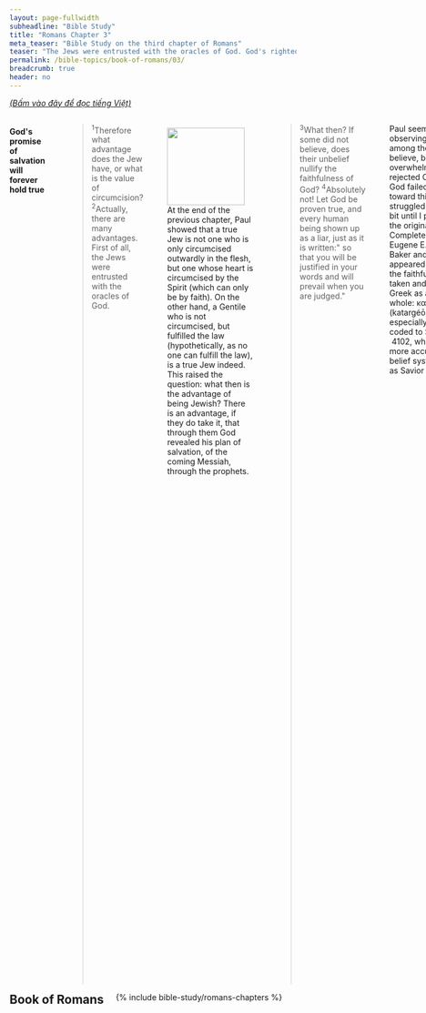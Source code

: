 ```yaml
---
layout: page-fullwidth
subheadline: "Bible Study"
title: "Romans Chapter 3"
meta_teaser: "Bible Study on the third chapter of Romans"
teaser: "The Jews were entrusted with the oracles of God. God's righteousness abides even as those that call themselves by His name fail in every way. God's grace is unfathomable against the backdrop of man's wretchedness. All men are under condemnation. The law's purpose is to convict all men of sin. Preach grace and you'll be accused of promoting sins. No one can be justified by the works of the law. God's righteousness for all who believe. Justified freely. Since salvation is by grace and through faith, there can be no boasting. Preach faith and you will be accused of trying to nullify the law."
permalink: /bible-topics/book-of-romans/03/
breadcrumb: true
header: no
---
```

<!--more-->
<p style="font-style: italic;"><a href="{{ site.projectname }}/hoc-kinh-thanh/sach-ro-ma/03/">(Bấm vào đây để đọc tiếng Việt)</a></p>
<div class="row">
<div class="medium-8 columns">

<!-- MAIN TEXT -->
<h4 style="text-align: left;"><strong>God's promise of salvation will forever hold true</strong></h4>
<p><blockquote><sup>1</sup>Therefore what advantage does the Jew have, or what is the value of circumcision? <sup>2</sup>Actually, there are many advantages. First of all, the Jews were entrusted with the oracles of God.</blockquote></p>
<div>
<p>
<img alt src="{{ site.baseurl }}/images/no-condemnation.jpg" style="border: 0px none; margin: 7px 15px 0px 0px; max-width: 100%; height: 136px; padding: 0px; float: left;">
<p style="text-align: left;">At the end of the previous chapter, Paul showed that a true Jew is not one who is only circumcised outwardly in the flesh, but one whose heart is circumcised by the Spirit (which can only be by faith). On the other hand, a Gentile who is not circumcised, but fulfilled the law (hypothetically, as no one can fulfill the law), is a true Jew indeed. This raised the question: what then is the advantage of being Jewish? There is an advantage, if they do take it, that through them God revealed his plan of salvation, of the coming Messiah, through the prophets.</p>
</p>
</div>

<p style="text-align: left;"><blockquote><sup style="text-align: left;">3</sup><span style="text-align: left;">What then? If some did not believe, does their unbelief nullify the faithfulness of God?&nbsp;<sup style="text-align: left;">4</sup>Absolutely not! Let God be proven true, and every human being shown up as a liar, just as it is written:" so that you will be justified in your words and will prevail when you are judged."</span></blockquote></p>

<p style="text-align: left;">Paul seemed to be restraint in observing that only some among the Jews did not believe, but in fact, an overwhelming majority of them rejected Christ. Does this mean God failed in leading them toward this saving faith? I struggled with verse 3 quite a bit until I painstakingly studied the original Greek from the Complete Word Study Bible&nbsp;by Eugene E. Carpenter, Warren Baker and Spiros Zodhiates. It appeared whole phrase "nullify the faithfulness of God" is taken and translated from the Greek as a whole:&nbsp;καταργέω&nbsp;πίστις&nbsp;Θεός&nbsp;ὁ (katargéō&nbsp;pístis&nbsp;Theós&nbsp;ho), especially the word pístis, coded to Strong number &nbsp;4102,&nbsp;which may be translated more accurately as: doctrine, a belief system based on Christ as Savior of mankind.</p>
<p style="text-align: left;">So that's what that means. Though God had given through the Jews prophesies concerning Christ, their overwhelming unbelief can neither make God rescind, nor make untrustworthy, His promise of saving those who believe to the utmost. So in the end, those that spread doubt of His Word, will be shown to be liars, and He will be proven true.</p>
<h4 style="text-align: left;"><strong>God's grace is unfathomable</strong></h4>
<p style="text-align: left;"><blockquote><sup>5</sup>But if our unrighteousness demonstrates the righteousness of God, what shall we say? The God who inflicts wrath is not unrighteous, is he? (I am speaking in human terms.) <sup>6</sup>Absolutely not! For otherwise how could God judge the world? <sup>7</sup>For if by my lie the truth of God enhances his glory, why am I still actually being judged as a sinner?</blockquote></p>
<p style="text-align: left;">I'm not sure why Paul brought up this point. I wouldn't have brought up this philosophical discussion which appears to say: God needs me to be unrighteous so he can be righteous. But if there were Greeks in the audience who loves philosophy, they would, so Paul tried to give them an answer? I wouldn't dignify this dumb question with an answer, because the people who posed such question were probably not interested in an answer anyway. In 1 Corinthians 1:22-23 Paul wrote that the Jews demand signs while the Greek wanted philosophy, but he was only interested in preaching Christ crucified. Maybe at the time of the Corinthian writing Paul realized the futility of trying to answer these type questions.</p>
<h4 style="text-align: left;"><strong>Preach grace and you'll be accused of promoting sins</strong></h4>
<p style="text-align: left;"><blockquote><sup>8</sup>And why not say, "Let us do evil so that good may come of it"?- as some who slander us allege that we say. (Their condemnation is deserved!)</blockquote>&nbsp;</p>
<p style="text-align: left;">What is it about Paul, or what has he been preaching, that cause some folks to accuse him of encouraging sins? Paul calls this a slanderous accusation. If we race ahead to latter parts of this epistle we will see the reason for this accusation. Folks must have made this accusation based on numerous evangelical messages Paul spoke here and there in the Bible land. They're accusing him of going too easy on sins, that he's making grace cheap, that his message of God's amazing grace is encouraging people to sin.</p>
<p style="text-align: left;">Their condemnation is deserved? I can see at least two ways the slanderers deserve their condemnation. One, the obvious reason of their being included with the rest of mankind. Two, God opens another way through Christ for which Paul is now preaching, the way for sinners to receive the free gift of life, but the lawkeepers simply cannot stand to let anyone get a free ride, they prefer to be judged by the law than to admit their utterly sinful condition and humble themselves like those that they call sinners. How can they get to heaven if they don't accept God's free grace? It's this second condemnation that Paul warned them about. Jesus must have known there would be such doubters when he told the parable of the prodigal son.</p>
<h4 style="text-align: left;"><strong>All men are under condemnation</strong></h4>
<p style="text-align: left;"><blockquote><sup>9</sup>What then? Are we better off? Certainly not, for we have already charged that Jews and Greeks alike are all under sin,<br /><sup>10</sup>just as it is written:&nbsp;<span style="color: #008000;">"There is no one righteous, not even one,</span><br /><span style="color: #008000;"><sup>11</sup>there is no one who understands,&nbsp;there is no one who seeks God.</span><br /><span style="color: #008000;"><sup>12</sup>All have turned away,&nbsp;together they have become worthless;&nbsp;there is no one who shows kindness, not even one."</span><br /><span style="color: #008000;"><sup>13</sup>"Their throats are open graves,&nbsp;they deceive with their tongues,&nbsp;the poison of asps is under their lips."</span><br /><span style="color: #008000;"><sup>14</sup>" Their mouths are a full of cursing and bitterness."</span><br /><span style="color: #008000;"><sup>15</sup>" Their feet are swift to shed blood,</span><br /><span style="color: #008000;"><sup>16</sup>ruin and misery are in their paths,</span><br /><span style="color: #008000;"><sup>17</sup>and the way of peace they have not known."</span><br /><span style="color: #008000;"><sup>18</sup>"There is no fear of God before their eyes."</span></blockquote>&nbsp;</p>
<p style="text-align: left;">Who are "we"? We read from Romans 1:5-6 that it appears that the church at Rome is predominantly Gentile. Yet Paul seems to spend an inordinate amount of time helping them put their trust in the law in its proper place concerning their salvation. But it doesn't matter, Jews or Gentiles, or modern Christians like us, they all have their own respective laws, and hence are all under sin.</p>
<p style="text-align: left;">The law does strange things to people. The Jews thinking that since they have the law, they're elevated above Gentiles sinners. Perhaps they're comforted by the fact (or an illusion?) that sacrifices can somehow take care of all their sins, and they become sin-free until next time they have to offer sacrifices again. But this faulty assumtion runs rampant in the Gentile world as well. They have their own conscience-based law and their own man-made way of offering sacrifes for the remission of sins. I encountered a man who, upon my sharing Christ with him, immediately defended his goodness by telling me stories of how he helped lots of boat-people folks with his medical skill when they were in search of freedom from. Even our ancient pair of parents, governed by the law of their conscience, Adam and Eve, came up with the fig leaves to cover their nakedness.</p>
<p style="text-align: left;">Therefore Paul felt the need to remind them of the real work of the law: to point out their utter wretchedness, but not to give them the righteousness that they hope to get through it.</p>
<h4><strong>The law's purpose is to convict all men of sin</strong></h4>

<p><blockquote><sup style="text-align: left;">19</sup><span style="text-align: left;">Now we know that whatever the law says, it says to those who are under the law, so that every mouth may be silenced and the whole world may be held accountable to God.</span></blockquote></p>

<p style="text-align: left;">Who are under the law? It is obvious that Paul is writing this to the church at Rome, so his audience must be to a large extent "under the law." But if we jump forward to Romans 6:14 Paul remind the church to the fact that they should know that they are NOT under the law. But Paul had to write this letter, so these folks needs to get their facts straight about the role of the law in God's plan of salvation. The law speaks only to those under the law. Are you Christians under the law? You want to be under the law? But Paul says you're NOT under the law (Romans 6:14), so am I missing something? According to this verse, if you so choose to be under the law, you'd better be very silent and admit that ... you're wrong.</p>
<h4 style="text-align: left;"><strong>No one can be justified by the works of the law</strong></h4>

<p style="text-align: left;"><blockquote><sup style="text-align: left;">20</sup><span style="text-align: left;">For no one is declared righteous before him by the works of the law, for through the law comes the knowledge of sin.</span></blockquote></p>

<p style="text-align: left;">Contrary to the assumption of a large majority of Christians, the works of the law do not improve their relationship with God, nor do they make them right before Him. As a matter of fact, the more there is a reliance on the law, the more people feel guilty, because that is what the law does: it increases the knowledge of sin.</p>
<h4><strong>God's righteousness for all who believe</strong></h4>

<p><blockquote><span style="text-align: left;"><sup>21</sup>But now apart from the law the righteousness of God (which is attested by the law and the prophets) has been disclosed- <sup>22</sup>namely, the righteousness of God through the faithfulness of Jesus Christ for all who believe. For there is no distinction, <sup>23</sup>for all have sinned and fall short of the glory of God.</span></blockquote></p>

<p style="text-align: left;">Apart from the law, meaning it contributes nothing to what that follows: God's righteousness, the righteousness that will be imparted on those that believe APART from the law. And this manner of God giving gift to man did not only happen after Christ come, but predicted and foreshadowed from a long time ago through the prophets and the old testament.</p>
<p style="text-align: left;">God gives this righteousness to all who believe, equally, and without distinction, because there is no such thing as a difference between spiritual and carnal Christian: all are equally sinful, from pulpit pounder to the lowliest of trespassers. Jesus gave a hint of this truth in the parable of the vineyard workers (Matthew 20:1-16). Sprinkled throughout Paul's many epistles, we read that where the law is relied upon, there is boasting (Ephesians 2:8-9), as we soon shall see in verse 27 this challenge to those who boast because of the law (Romans 3:27).</p>
<h4><span style="text-align: left;"><strong>Justified freely</strong></span></h4>

<p><blockquote><span style="text-align: left;"><sup>24</sup>But they are justified freely by his grace through the redemption that is in Christ Jesus.</span></blockquote></p>

<p style="text-align: left;">Justified freely. No fine print. No but. No other qualification. No works. This free justification discourages any boasting by anyone who uses the law to exalt themselves above others. Because all have sinned and fall short of God's glory, no person is better than another. Surely what Paul wrote here is nothing new to folks during his time, and surely this verse is the reason Paul is slandered of making it easy for people to fall into sin (Romans 3:8). This gracious treatment of the prodigal son is what that causes such consternation in his brother: Father, you are too easy with this ungrateful, undeserving brother of mine!</p>

<p style="text-align: left;"><blockquote><span style="text-align: left;"><sup>25</sup>God publicly displayed him at his death as the mercy seat accessible through faith. This was to demonstrate his righteousness, because God in his forbearance had passed over the sins previously committed. <sup>26</sup>This was also to demonstrate his righteousness in the present time, so that he would be just and the justifier of the one who lives because of Jesusʼ faithfulness.</span></blockquote></p>

<p style="text-align: left;">The mercy seat is&nbsp;the covering of the ark where the blood was sprinkled in the Old Testament ritual on the Day of Atonement. But this mercy seat sprinkling of blood for forgiveness, as done by Christ, is a once-for-all event, never to be repeated again. And it's available to the asking just by believing.</p>
<p style="text-align: left;">Jesus' sacrifice was effective for all sins of mankind committed from the beginning of time until his death. What about after He died? If future sins are not covered, Jesus would have to die again, wouldn't He? Paul didn't feel he needed to mention future sins as it should be obvious to his reader the meaning of the all sufficiency of Christ's sacrifice.</p>
<p style="text-align: left;">Last but not least, it is Jesus' faithfulness, not ours. We have faith in Him, but it is His faithfulness even to death on the cross.</p>
<h4 style="text-align: left;"><strong>Grace/Faith = No Boasting</strong></h4>

<p style="text-align: left;"><blockquote><sup>27</sup>Where, then, is boasting? It is excluded! By what principle? Of works? No, but by the principle of faith! <sup>28</sup>For we consider that a person is declared righteous by faith apart from the works of the law.</blockquote></p>

<p style="text-align: left;">By now we should see that there is an enmity between faith and works; an enmity in the sense of which gets you God's righteousness, but not enmity in the sense of their being apples and oranges. Works is not meant for, and can never be, a means to achieve God's righteousness. And even when works are produced through a man, it shouldn't be his fleshly work either, but God working in and through him so that in the end, God has all the glory. Your job, your only allowed work, is to believe in the One God has sent (John 6:29).</p>

<p style="text-align: left;"><blockquote><sup>29</sup>Or is God the God of the Jews only? Is he not the God of the Gentiles too? Yes, of the Gentiles too! <sup>30</sup>Since God is one, he will justify the circumcised by faith and the uncircumcised through faith.</blockquote></p>

<p><span>The Jews made the mistake in thinking that since they were entrusted with the oracles of God, they inherited God's righteousness as a result. But Paul said this is not so. To have the law is nothing until you also do the law, failing to do so, your circumcision become nullified; the Gentiles may not have the law, but if they do it, they even get a better circumcision, the one in their heart. This we discussed in earlier parts of this letter. The fact of the matter is God intended to save both Jews and Gentiles.</span></p>
<p>Paul touches a great nerve when he says God justifies even the Gentiles who does not have the law, as he already wrote of this in verse 21 (Romans 3:21) that God justifies the ungodly apart from the law. This led to the second accusation that the theology Paul is promoting is an attempt to nullify the law, which he will address in the following verse. The first accusation was his message gives people a license to sin in verse 8 (Romans 3:8). Therefore it shouldn't come as a surprise to us that the lawkeepers of Jesus' time saw in him what Paul is preaching to the world in his messages, now encapsulated in this Roman letter.</p>
<h4 style="text-align: left;"><strong>Preach faith and you will be accused of trying to nullify the law</strong></h4>
<p style="text-align: left;"><blockquote><sup>31</sup>Do we then nullify the law through faith? Absolutely not! Instead we uphold the law.</blockquote></p>
<p>Who says those that speak endearingly of a salvation by grace through faith attempt to nullify the law? Absolutely not! It is because of the law that Jesus had to die on the cross. The law will continue to speak so all mouth must be silent, and all men must see how far they fall short of the glory of God.&nbsp;</p>
<p style="text-align: left;"><em style="color: #999999;"><span style="font-size: 10pt;">Scripture quoted by permission. All scripture quotations, unless otherwise indicated, are taken from the NET Bible® copyright ©1996-2006 by Biblical Studies Press, L.L.C. All rights reserved.</span></em></p>
<p style="text-align: left;"><span style="color: #999999;"><em><span style="font-size: 10pt;">Nghi Nguyen</span></em></span></p>

<div class="alert-box text radius "><p><em abp="2000" style="color: #999999;">Disclaimer: This is my own opinion on the topic, which does not necessarily reflect the church's theology, or beliefs of the individuals in it — Nghi Nguyen</em></p></div>
</div><!-- /.medium-8.columns -->
<div class="bible-index medium-4 columns">
<h2 style="margin: 0px">Book of Romans</h2>
        {% include bible-study/romans-chapters %}
</div><!-- /.medium-4.columns -->
</div><!-- /.row -->
